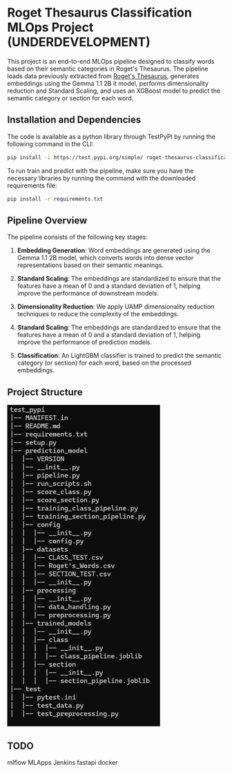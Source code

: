 # Roget Thesaurus Classification MLOps Project (UNDERDEVELOPMENT)

This project is an end-to-end MLOps pipeline designed to classify words based on their semantic categories in Roget's Thesaurus.
The pipeline loads data previously extracted from [Roget's Thesaurus](https://www.gutenberg.org/cache/epub/22/pg22-images.html), generates embeddings using the Gemma 1.1 2B it model, performs dimensionality reduction and Standard Scaling, and uses an XGBoost model to predict the semantic category or section for each word.

## Installation and Dependencies

The code is available as a python library through TestPyPI by running the following command in the CLI:

```bash
pip install -i https://test.pypi.org/simple/ roget-thesaurus-classification
```

To run train and predict with the pipeline, make sure you have the necessary libraries by running the command with the downloaded requirements file:

```bash
pip install -r requirements.txt
```

## Pipeline Overview

The pipeline consists of the following key stages:

1. **Embedding Generation**: Word embeddings are generated using the Gemma 1.1 2B model, which converts words into dense vector representations based on their semantic meanings.

2. **Standard Scaling**: The embeddings are standardized to ensure that the features have a mean of 0 and a standard deviation of 1, helping improve the performance of downstream models.

3. **Dimensionality Reduction**: We apply UAMP dimensionality reduction techniques to reduce the complexity of the embeddings.

4. **Standard Scaling**: The embeddings are standardized to ensure that the features have a mean of 0 and a standard deviation of 1, helping improve the performance of prediction models.

5. **Classification**: An LightGBM classifier is trained to predict the semantic category (or section) for each word, based on the processed embeddings.

## Project Structure

![alt text](images/image.png)

## TODO

mlflow
MLApps
Jenkins
fastapi
docker
